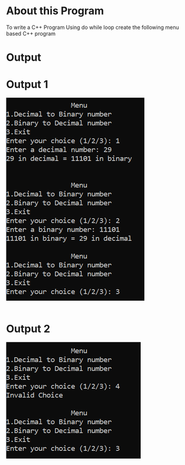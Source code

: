 # About this Program

To write a C++ Program Using do while loop create the following menu based C++ program

# Output

<h1>Output 1</h1>
<img src="output1.png">
<br>
<br>

<h1>Output 2</h2>
<img src="output2.png">